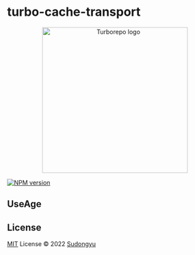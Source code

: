 # turbo-cache-transport
<p align="center">
  <img width="340" alt="Turborepo logo" src="https://user-images.githubusercontent.com/4060187/106504110-82f58d00-6494-11eb-87b7-a16d4f68bc5a.png">
</p>

[![NPM version](https://img.shields.io/npm/v/pkg-name?color=a1b858&label=)](https://www.npmjs.com/package/pkg-name)

## UseAge


## License

[MIT](./LICENSE) License © 2022 [Sudongyu](https://github.com/sudongyu)
